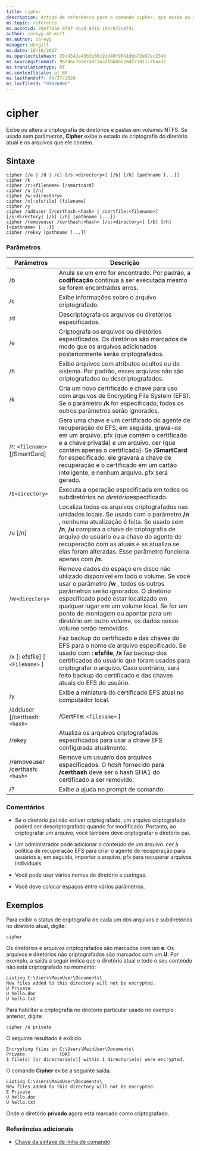```yaml
---
title: cipher
description: Artigo de referência para o comando cipher, que exibe ou altera a criptografia de diretórios e arquivos em volumes NTFS.
ms.topic: reference
ms.assetid: 78ef795e-0f87-4acd-8d15-192c972c0f41
author: coreyp-at-msft
ms.author: coreyp
manager: dongill
ms.date: 10/16/2017
ms.openlocfilehash: 28d4342a43b3b66c2dd40f9041dbb72e97ec234b
ms.sourcegitcommit: 96d46c702e7a9c3a321bbbb5284f73911c7baa3c
ms.translationtype: MT
ms.contentlocale: pt-BR
ms.lasthandoff: 08/27/2020
ms.locfileid: "89026000"
---
```

# <a name="cipher"></a>cipher

Exibe ou altera a criptografia de diretórios e pastas em volumes NTFS. Se usado sem parâmetros, **Cipher** exibe o estado de criptografia do diretório atual e os arquivos que ele contém.

## <a name="syntax"></a>Sintaxe

```
cipher [/e | /d | /c] [/s:<directory>] [/b] [/h] [pathname [...]]
cipher /k
cipher /r:<filename> [/smartcard]
cipher /u [/n]
cipher /w:<directory>
cipher /x[:efsfile] [filename]
cipher /y
cipher /adduser [/certhash:<hash> | /certfile:<filename>] [/s:directory] [/b] [/h] [pathname [...]]
cipher /removeuser /certhash:<hash> [/s:<directory>] [/b] [/h] [<pathname> [...]]
cipher /rekey [pathname [...]]
```

### <a name="parameters"></a>Parâmetros

| Parâmetros | Descrição |
| ---------- | ----------- |
| /b | Anula se um erro for encontrado. Por padrão, a **codificação** continua a ser executada mesmo se forem encontrados erros. |
| /c | Exibe informações sobre o arquivo criptografado. |
| /d | Descriptografa os arquivos ou diretórios especificados. |
| /e | Criptografa os arquivos ou diretórios especificados. Os diretórios são marcados de modo que os arquivos adicionados posteriormente serão criptografados. |
| /h | Exibe arquivos com atributos ocultos ou de sistema. Por padrão, esses arquivos não são criptografados ou descriptografados. |
| /k | Cria um novo certificado e chave para uso com arquivos de Encrypting File System (EFS). Se o parâmetro **/k** for especificado, todos os outros parâmetros serão ignorados. |
| /r: `<filename>` [/SmartCard] | Gera uma chave e um certificado do agente de recuperação do EFS, em seguida, grava-os em um arquivo. pfx (que contém o certificado e a chave privada) e um arquivo. cer (que contém apenas o certificado). Se **/SmartCard** for especificado, ele gravará a chave de recuperação e o certificado em um cartão inteligente, e nenhum arquivo. pfx será gerado. |
| /s`<directory>` | Executa a operação especificada em todos os subdiretórios no *diretório*especificado. |
| /u [/n] |  Localiza todos os arquivos criptografados nas unidades locais. Se usado com o parâmetro **/n** , nenhuma atualização é feita. Se usado sem **/n**, **/u** compara a chave de criptografia de arquivo do usuário ou a chave do agente de recuperação com as atuais e as atualiza se elas foram alteradas. Esse parâmetro funciona apenas com **/n**. |
| /w`<directory>` | Remove dados do espaço em disco não utilizado disponível em todo o volume. Se você usar o parâmetro **/w** , todos os outros parâmetros serão ignorados. O diretório especificado pode estar localizado em qualquer lugar em um volume local. Se for um ponto de montagem ou apontar para um diretório em outro volume, os dados nesse volume serão removidos. |
| /x [: efsfile] [ `<FileName>` ] | Faz backup do certificado e das chaves do EFS para o nome de arquivo especificado. Se usado com **: efsfile**, **/x** faz backup dos certificados do usuário que foram usados para criptografar o arquivo. Caso contrário, será feito backup do certificado e das chaves atuais do EFS do usuário. |
| /y | Exibe a miniatura do certificado EFS atual no computador local. |
| /adduser [/certhash:`<hash>` | /CertFile: `<filename>` ] |
| /rekey | Atualiza os arquivos criptografados especificados para usar a chave EFS configurada atualmente. |
| /removeuser /certhash:`<hash>` | Remove um usuário dos arquivos especificados. O *hash* fornecido para **/certhash** deve ser o hash SHA1 do certificado a ser removido. |
| /? | Exibe a ajuda no prompt de comando. |

### <a name="remarks"></a>Comentários

- Se o diretório pai não estiver criptografado, um arquivo criptografado poderá ser descriptografado quando for modificado. Portanto, ao criptografar um arquivo, você também deve criptografar o diretório pai.

- Um administrador pode adicionar o conteúdo de um arquivo. cer à política de recuperação EFS para criar o agente de recuperação para usuários e, em seguida, importar o arquivo. pfx para recuperar arquivos individuais.

- Você pode usar vários nomes de diretório e curingas.

- Você deve colocar espaços entre vários parâmetros.

## <a name="examples"></a>Exemplos

Para exibir o status de criptografia de cada um dos arquivos e subdiretórios no diretório atual, digite:

```
cipher
```

Os diretórios e arquivos criptografados são marcados com um **e**. Os arquivos e diretórios não criptografados são marcados com um **U**. Por exemplo, a saída a seguir indica que o diretório atual e todo o seu conteúdo não está criptografado no momento:

```
Listing C:\Users\MainUser\Documents\
New files added to this directory will not be encrypted.
U Private
U hello.doc
U hello.txt
```

Para habilitar a criptografia no diretório particular usado no exemplo anterior, digite:

```
cipher /e private
```

O seguinte resultado é exibido:

```
Encrypting files in C:\Users\MainUser\Documents\
Private             [OK]
1 file(s) [or directorie(s)] within 1 directorie(s) were encrypted.
```

O comando **Cipher** exibe a seguinte saída:

```
Listing C:\Users\MainUser\Documents\
New files added to this directory will not be encrypted.
E Private
U hello.doc
U hello.txt
```

Onde o diretório **privado** agora está marcado como criptografado.

### <a name="additional-references"></a>Referências adicionais

- [Chave da sintaxe de linha de comando](command-line-syntax-key.md)
